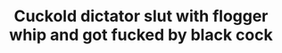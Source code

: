 ---
layout: post
title: Cuckold dictator slut with flogger whip and got fucked by black cock
duration: '10:10'
view: 650
rate: 2
video: 'http://fantasti.cc/embed/577949/'
category: 
 - brunette
 - busty
 - curvy
 - cuckold
 - glory-hole
 - gorgeous
 - rough
 - wife
tags: 
 - big-black-cock
priority: 0.9
changefreq: daily
---